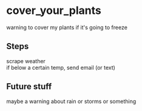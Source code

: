 # cover_your_plants
warning to cover my plants if it's going to freeze 
## Steps 
scrape weather  
if below a certain temp, send email (or text)  
## Future stuff 
maybe a warning about rain or storms or something  
